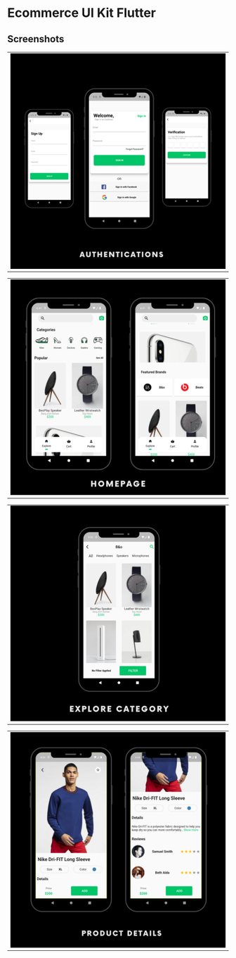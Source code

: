 # Ecommerce UI Kit Flutter

## Screenshots



<table align="center">
  <tr>
    <td><img src="https://github.com/nobaab/ecommerce-flutter/blob/main/screenshots/auth.png" width=800 ></td>
  
    
    
  </tr>
 </table>




<table align="center">
  <tr>
    <td><img src="https://github.com/nobaab/ecommerce-flutter/blob/main/screenshots/home.png" width=800 ></td>
    
    
    
  </tr>
 </table>
 

<table align="center">
  <tr>
    <td><img src="https://github.com/nobaab/ecommerce-flutter/blob/main/screenshots/explorecategory.png" width=800 ></td>
    
    
    
  </tr>
 </table>
 

<table align="center">
  <tr>
    <td><img src="https://raw.githubusercontent.com/nobaab/ecommerce-flutter/main/screenshots/productdetails.png" width=800 ></td>
    
    
    
  </tr>
 </table>


